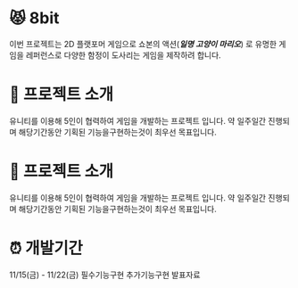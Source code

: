 # :pouting_cat: 8bit 
이번 프로젝트는 2D 플랫포머 게임으로 쇼본의 액션(***일명 고양이 마리오***) 로 유명한 게임을 레퍼런스로 다양한 함정이 도사리는 게임을 제작하려 합니다.

# :couple: 프로젝트 소개
유니티를 이용해 5인이 협력하여 게임을 개발하는 프로젝트 입니다.
약 일주일간 진행되며 해당기간동안 기획된 기능을구현하는것이 최우선 목표입니다.

# :couple: 프로젝트 소개
유니티를 이용해 5인이 협력하여 게임을 개발하는 프로젝트 입니다.
약 일주일간 진행되며 해당기간동안 기획된 기능을구현하는것이 최우선 목표입니다.

# :alarm_clock: 개발기간
11/15(금) - 11/22(금)
필수기능구현
추가기능구현
발표자료
